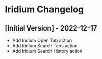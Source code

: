 # Iridium Changelog

## [Initial Version] - 2022-12-17

- Add Iridium Open Tab action
- Add Iridium Search Tabs action
- Add Iridium Search History action